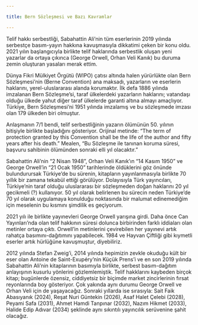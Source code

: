 ```yaml
---

title: Bern Sözleşmesi ve Bazı Kavramlar

---
```

Telif hakkı serbestliği, Sabahattin Ali’nin tüm eserlerinin 2019 yılında serbestçe basım-yayın hakkına kavuşmasıyla dikkatimi çeken bir konu oldu. 2021 yılın başlangıcıyla birlikte telif haklarında serbestlik oluşan yeni yazarlar da ortaya çıkınca (George Orwell, Orhan Veli Kanık) bu duruma zemin oluşturan yasaları merak ettim.

Dünya Fikri Mülkiyet Örgütü (WIPO) çatısı altında halen yürürlükte olan Bern Sözleşmesi’nin (Berne Convention) ana maksadı, yazarların ve eserlerin haklarını, yerel-uluslararası alanda korumaktır. İlk defa 1886 yılında imzalanan Bern Sözleşme’si, taraf ülkelerdeki yazarların haklarını; vatandaşı olduğu ülkede yahut diğer taraf ülkelerde garanti altına almayı amaçlıyor. Türkiye, Bern Sözleşmesi’ni 1951 yılında imzalamış ve bu sözleşmede imzası olan 179 ülkeden biri olmuştur.

Anlaşmanın 7/1 bendi, telif serbestliğinin yazarın ölümünün 50. yılının bitişiyle birlikte başladığını gösteriyor. Orijinal metinde: “The term of protection granted by this Convention shall be the life of the author and fifty years after his death.” Mealen, “Bu Sözleşme ile tanınan koruma süresi, başvuru sahibinin ölümünden sonraki elli yıl olacaktır.”

Sabahattin Ali’nin “2 Nisan 1948”, Orhan Veli Kanık’ın “14 Kasım 1950” ve George Orwell’in “21 Ocak 1950” tarihlerinde öldüklerini göz önünde bulundurursak Türkiye’de bu sürenin, kitapların yayınlanmasıyla birlikte 70 yıllık bir zamana tekabül ettiği görülüyor. Dolayısıyla Türk yayıncıları, Türkiye’nin taraf olduğu uluslararası bir sözleşmeden doğan haklarını 20 yıl gecikmeli (?) kullanıyor. 50 yıl olarak belirlenen bu sürecin neden Türkiye’de 70 yıl olarak uygulamaya konulduğu noktasında bir malumat edinemediğim için meselenin bu kısmını şimdilik es geçiyorum.

2021 yılı ile birlikte yayınevleri George Orwell yarışına girdi. Daha önce Can Yayınları’nda olan telif hakkının süresi dolunca birbirinden farklı iddiaları olan metinler ortaya çıktı. Orwell’in metinlerini çevirebilen her yayınevi artık rahatça basımını-dağıtımını yapabilecek. 1984 ve Hayvan Çiftliği gibi kıymetli eserler artık hürlüğüne kavuşmuştur, diyebiliriz.

2012 yılında Stefan Zweig’i, 2014 yılında hepimizin zevkle okuduğu kült bir eser olan Antoine de Saint-Exupéry’nin Küçük Prens’i ve en son 2019 yılında Sabahattin Ali’nin kitaplarının basımıyla birlikte, serbest basım-dağıtım anlayışının kusurlu yönlerini gözlemlemiştik. Telif hakklarını kaybeden birçok kitap; bugünlerde özensiz, ciddiyetsiz bir biçimde market zincirlerinin fırsat reyonlarında boy gösteriyor. Çok yakında aynı durumu George Orwell ve Orhan Veli için de yaşayacağız. Sonraki yıllarda ise sırasıyla: Sait Faik Abasıyanık (2024), Reşat Nuri Güntekin (2026), Asaf Halet Çelebi (2028), Peyami Safa (2031), Ahmet Hamdi Tanpınar (2032), Nazım Hikmet (2033), Halide Edip Adıvar (2034) şeklinde aynı sıkıntılı yayıncılık serüvenine şahit olacağız.

